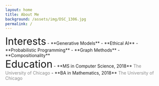 ```yaml
---
layout: home
title: About Me
background: /assets/img/DSC_1306.jpg
permalink: /
---
```


<div class="container">
<div class="row mx-auto">
<div class="col-sm-auto mx-auto" markdown = "1">
  <font size="6">Interests</font>
  - **Generative Models**
  - **Ethical AI**
  - **Probabilistic Programming**
  - **Graph Methods**
  - **Compositionality**
</div>
<div class="col-sm-auto mx-auto" markdown = "1">
  <font size="6">Education</font>
  - **MS in Computer Science, 2018**  
  <span style="opacity:0.5">The University of Chicago</span>
  - **BA in Mathematics, 2018**  
  <span style="opacity:0.5">The University of Chicago</span>
</div>
</div>
</div>



